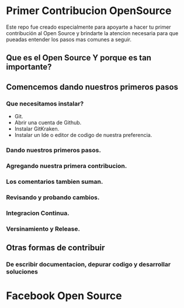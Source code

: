 # Primer Contribucion OpenSource

Este repo fue creado especialmente para apoyarte a hacer tu primer contribución al Open Source y brindarte la atencion necesaria para que pueadas entender los pasos mas comunes a seguir. 

## Que es el Open Source Y porque es tan importante?

## Comencemos dando nuestros primeros pasos 

### Que necesitamos instalar?

* Git.
* Abrir una cuenta de Github.
* Instalar GitKraken.
* Instalar un Ide o editor de codigo de nuestra preferencia.

### Dando nuestros primeros pasos.

### Agregando nuestra primera contribucion.

### Los comentarios tambien suman.

### Revisando y probando cambios.

### Integracion Continua.

### Versinamiento y Release.

## Otras formas de contribuir

### De escribir documentacion, depurar codigo y desarrollar soluciones

# Facebook Open Source
